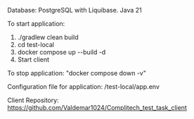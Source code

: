 Database: PostgreSQL with Liquibase.
Java 21

To start application:
1. ./gradlew clean build
2. cd test-local 
3. docker compose up --build -d
4. Start client

To stop application:
"docker compose down -v"

Configuration file for application: /test-local/app.env

Client Repository: https://github.com/Valdemar1024/Complitech_test_task_client
